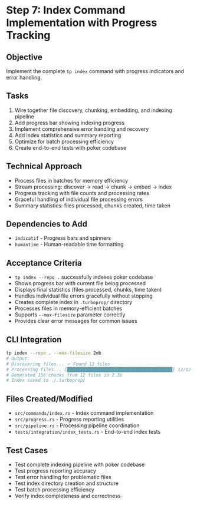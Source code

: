 # Step 7: Index Command Implementation with Progress Tracking

## Objective
Implement the complete `tp index` command with progress indicators and error handling.

## Tasks
1. Wire together file discovery, chunking, embedding, and indexing pipeline
2. Add progress bar showing indexing progress
3. Implement comprehensive error handling and recovery
4. Add index statistics and summary reporting
5. Optimize for batch processing efficiency
6. Create end-to-end tests with poker codebase

## Technical Approach
- Process files in batches for memory efficiency
- Stream processing: discover → read → chunk → embed → index
- Progress tracking with file counts and processing rates
- Graceful handling of individual file processing errors
- Summary statistics: files processed, chunks created, time taken

## Dependencies to Add
- `indicatif` - Progress bars and spinners
- `humantime` - Human-readable time formatting

## Acceptance Criteria
- `tp index --repo .` successfully indexes poker codebase
- Shows progress bar with current file being processed
- Displays final statistics (files processed, chunks, time taken)
- Handles individual file errors gracefully without stopping
- Creates complete index in `.turboprop/` directory
- Processes files in memory-efficient batches
- Supports `--max-filesize` parameter correctly
- Provides clear error messages for common issues

## CLI Integration
```bash
tp index --repo . --max-filesize 2mb
# Output:
# Discovering files... ✓ Found 12 files
# Processing files... [████████████████████████████████████████] 12/12 files
# Generated 156 chunks from 12 files in 2.3s
# Index saved to ./.turboprop/
```

## Files Created/Modified
- `src/commands/index.rs` - Index command implementation
- `src/progress.rs` - Progress reporting utilities
- `src/pipeline.rs` - Processing pipeline coordination
- `tests/integration/index_tests.rs` - End-to-end index tests

## Test Cases
- Test complete indexing pipeline with poker codebase
- Test progress reporting accuracy
- Test error handling for problematic files
- Test index directory creation and structure
- Test batch processing efficiency
- Verify index completeness and correctness